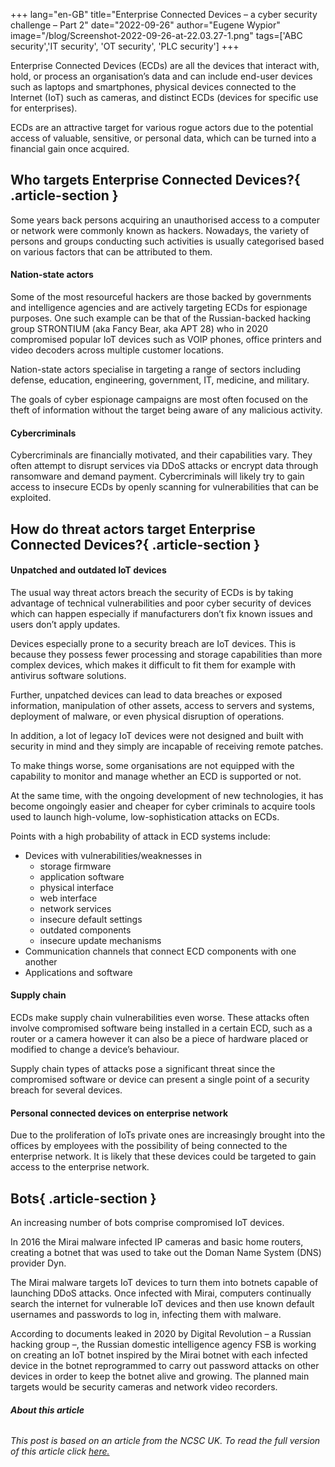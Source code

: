 +++
lang="en-GB"
title="Enterprise Connected Devices – a cyber security challenge – Part 2"
date="2022-09-26"
author="Eugene Wypior"
image="/blog/Screenshot-2022-09-26-at-22.03.27-1.png"
tags=['ABC security','IT security', 'OT security', 'PLC security']
+++

Enterprise Connected Devices (ECDs) are all the devices that interact with, hold, or process an organisation’s data and can include end-user devices such as laptops and smartphones, physical devices connected to the Internet (IoT) such as cameras, and distinct ECDs (devices for specific use for enterprises).

ECDs are an attractive target for various rogue actors due to the potential access of valuable, sensitive, or personal data, which can be turned into a financial gain once acquired.

## Who targets Enterprise Connected Devices?{ .article-section }

Some years back persons acquiring an unauthorised access to a computer or network were commonly known as hackers. Nowadays, the variety of persons and groups conducting such activities is usually categorised based on various factors that can be attributed to them.

#### Nation-state actors

Some of the most resourceful hackers are those backed by governments and intelligence agencies and are actively targeting ECDs for espionage purposes. One such example can be that of the Russian-backed hacking group STRONTIUM (aka Fancy Bear, aka APT 28) who in 2020 compromised popular IoT devices such as VOIP phones, office printers and video decoders across multiple customer locations.

Nation-state actors specialise in targeting a range of sectors including defense, education, engineering, government, IT, medicine, and military.

The goals of cyber espionage campaigns are most often focused on the theft of information without the target being aware of any malicious activity.

#### Cybercriminals

Cybercriminals are financially motivated, and their capabilities vary. They often attempt to disrupt services via DDoS attacks or encrypt data through ransomware and demand payment. Cybercriminals will likely try to gain access to insecure ECDs by openly scanning for vulnerabilities that can be exploited.

## How do threat actors target Enterprise Connected Devices?{ .article-section }

#### Unpatched and outdated IoT devices

The usual way threat actors breach the security of ECDs is by taking advantage of technical vulnerabilities and poor cyber security of devices which can happen especially if manufacturers don’t fix known issues and users don’t apply updates.

Devices especially prone to a security breach are IoT devices. This is because they possess fewer processing and storage capabilities than more complex devices, which makes it difficult to fit them for example with antivirus software solutions.

Further, unpatched devices can lead to data breaches or exposed information, manipulation of other assets, access to servers and systems, deployment of malware, or even physical disruption of operations.

In addition, a lot of legacy IoT devices were not designed and built with security in mind and they simply are incapable of receiving remote patches.

To make things worse, some organisations are not equipped with the capability to monitor and manage whether an ECD is supported or not.

At the same time, with the ongoing development of new technologies, it has become ongoingly easier and cheaper for cyber criminals to acquire tools used to launch high-volume, low-sophistication attacks on ECDs.

Points with a high probability of attack in ECD systems include: 

*   Devices with vulnerabilities/weaknesses in
    *   storage firmware
    *   application software
    *   physical interface
    *   web interface
    *   network services
    *   insecure default settings
    *   outdated components
    *   insecure update mechanisms
*   Communication channels that connect ECD components with one another
*   Applications and software

#### Supply chain

ECDs make supply chain vulnerabilities even worse. These attacks often involve compromised software being installed in a certain ECD, such as a router or a camera however it can also be a piece of hardware placed or modified to change a device’s behaviour.

Supply chain types of attacks pose a significant threat since the compromised software or device can present a single point of a security breach for several devices.

#### Personal connected devices on enterprise network 

Due to the proliferation of IoTs private ones are increasingly brought into the offices by employees with the possibility of being connected to the enterprise network. It is likely that these devices could be targeted to gain access to the enterprise network.

## Bots{ .article-section }

An increasing number of bots comprise compromised IoT devices.

In 2016 the Mirai malware infected IP cameras and basic home routers, creating a botnet that was used to take out the Doman Name System (DNS) provider Dyn.

The Mirai malware targets IoT devices to turn them into botnets capable of launching DDoS attacks. Once infected with Mirai, computers continually search the internet for vulnerable IoT devices and then use known default usernames and passwords to log in, infecting them with malware.

According to documents leaked in 2020 by Digital Revolution – a Russian hacking group –, the Russian domestic intelligence agency FSB is working on creating an IoT botnet inspired by the Mirai botnet with each infected device in the botnet reprogrammed to carry out password attacks on other devices in order to keep the botnet alive and growing. The planned main targets would be security cameras and network video recorders.

###### **About this article**

###### This post is based on an article from the NCSC UK. To read the full version of this article click [here.](https://www.ncsc.gov.uk/report/organisational-use-of-enterprise-connected-devices)
